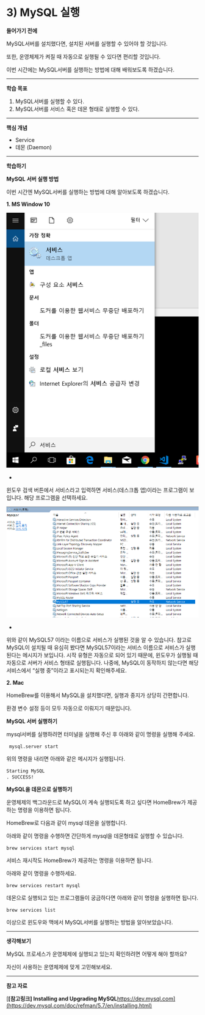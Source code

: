 # 3) MySQL 실행

**들어가기 전에**

MySQL서버를 설치했다면, 설치된 서버를 실행할 수 있어야 할 것입니다.

또한, 운영체제가 켜질 때 자동으로 실행될 수 있다면 편리할 것입니다.

이번 시간에는 MySQL서버를 실행하는 방법에 대해 배워보도록 하겠습니다.



 

------

**학습 목표**

1. MySQL서버를 실행할 수 있다.
2. MySQL서버를 서비스 혹은 데몬 형태로 실행할 수 있다.

 

------

**핵심 개념**

- Service
- 데몬 (Daemon)



 

------

**학습하기**

**MySQL 서버 실행 방법**

이번 시간엔 MySQL서버를 실행하는 방법에 대해 알아보도록 하겠습니다.

 

**1. MS Window 10**

![3_1](https://github.com/namdh9011/web-boostcourse/blob/master/theory/2_DB_%EC%97%B0%EA%B2%B0_%EC%9B%B9_%EC%95%B1/7_MySQL_BE/image/3_1.png)

- 

  윈도우 검색 버튼에서 서비스라고 입력하면 서비스(데스크톱 앱)이라는 프로그램이 보입니다. 해당 프로그램을 선택하세요.

![3_2](https://github.com/namdh9011/web-boostcourse/blob/master/theory/2_DB_%EC%97%B0%EA%B2%B0_%EC%9B%B9_%EC%95%B1/7_MySQL_BE/image/3_2.png)

- 

  위와 같이 MySQL57 이라는 이름으로 서비스가 실행된 것을 알 수 있습니다. 참고로 MySQL이 설치될 때 유심히 봤다면 MySQL57이라는 서비스 이름으로 서비스가 실행된다는 메시지가 보입니다. 시작 유형은 자동으로 되어 있기 때문에, 윈도우가 실행될 때 자동으로 서버가 서비스 형태로 실행됩니다. 나중에, MySQL이 동작하지 않는다면 해당 서비스에서 “실행 중”이라고 표시되는지 확인해주세요.

**2. Mac**

HomeBrew를 이용해서 MySQL을 설치했다면, 실행과 중지가 상당히 간편합니다.

환경 변수 설정 등이 모두 자동으로 이뤄지기 때문입니다.



**MySQL 서버 실행하기**

mysql서버를 실행하려면 터미널을 실행해 주신 후 아래와 같이 명령을 실행해 주세요.

```markup
 mysql.server start
```

위의 명령을 내리면 아래와 같은 메시지가 실행됩니다.



```markup
Starting MySQL
. SUCCESS!
```

 

**MySQL을 데몬으로 실행하기**

운영체제의 백그라운드로 MySQL이 계속 실행되도록 하고 싶다면 HomeBrew가 제공하는 명령을 이용하면 됩니다.

HomeBrew로 다음과 같이 mysql 데몬을 실행합니다.

아래와 같이 명령을 수행하면 간단하게 mysql을 데몬형태로 실행할 수 있습니다.

```markup
brew services start mysql
```

 서비스 재시작도 HomeBrew가 제공하는 명령을 이용하면 됩니다.

아래와 같이 명령을 수행하세요.

```markup
brew services restart mysql
```

 데몬으로 실행되고 있는 프로그램들이 궁금하다면 아래와 같이 명령을 실행하면 됩니다.

```markup
brew services list
```

이상으로 윈도우와 맥에서 MySQL서버를 실행하는 방법을 알아보았습니다.



 

------

**생각해보기**

MySQL 프로세스가 운영체제에 실행되고 있는지 확인하려면 어떻게 해야 할까요?

자신이 사용하는 운영체제에 맞게 고민해보세요.



 

------

**참고 자료**

[**[참고링크\] Installing and Upgrading MySQL**https://dev.mysql.com](https://dev.mysql.com/doc/refman/5.7/en/installing.html)